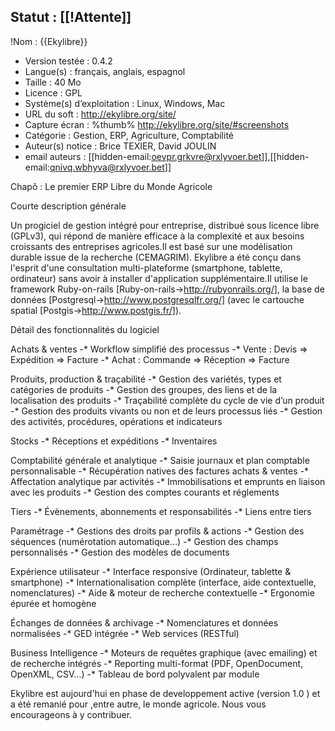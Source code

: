 Statut : [[!Attente]]
----
!Nom : {{Ekylibre}}
* Version testée : 0.4.2
* Langue(s) : français, anglais, espagnol
* Taille : 40 Mo
* Licence : GPL
* Système(s) d’exploitation : Linux, Windows, Mac
* URL du soft : http://ekylibre.org/site/
* Capture écran : %thumb% http://ekylibre.org/site/#screenshots
* Catégorie : Gestion, ERP, Agriculture, Comptabilité
* Auteur(s) notice : Brice TEXIER, David JOULIN
* email auteurs : [[hidden-email:oevpr.grkvre@rxlyvoer.bet]],[[hidden-email:qnivq.wbhyva@rxlyvoer.bet]]


Chapô : Le premier ERP Libre du Monde Agricole

Courte description générale

Un progiciel de gestion intégré pour entreprise, distribué sous licence libre (GPLv3), qui répond de manière efficace à la complexité et aux besoins croissants des entreprises agricoles.Il est basé sur une modélisation durable issue de la recherche (CEMAGRIM).
Ekylibre a été conçu dans l'esprit d'une consultation multi-plateforme (smartphone, tablette, ordinateur) sans avoir à installer d'application supplémentaire.Il utilise le framework Ruby-on-rails [Ruby-on-rails->http://rubyonrails.org/], la base de données [Postgresql->http://www.postgresqlfr.org/] (avec le cartouche spatial [Postgis->http://www.postgis.fr/]). 

Détail des fonctionnalités du logiciel

Achats & ventes
-* Workflow simplifié des processus
-* Vente : Devis &#8658; Expédition &#8658; Facture
-* Achat : Commande &#8658; Réception &#8658; Facture

Produits, production & traçabilité
-* Gestion des variétés, types et catégories de produits
-* Gestion des groupes, des liens et de la localisation des produits
-* Traçabilité complète du cycle de vie d’un produit
-* Gestion des produits vivants ou non et de leurs processus liés
-* Gestion des activités, procédures, opérations et indicateurs

Stocks
-* Réceptions et expéditions
-* Inventaires

Comptabilité générale et analytique
-* Saisie journaux et plan comptable personnalisable
-* Récupération natives des factures achats & ventes
-* Affectation analytique par activités
-* Immobilisations et emprunts en liaison avec les produits
-* Gestion des comptes courants et réglements

Tiers
-* Évènements, abonnements et responsabilités
-* Liens entre tiers

Paramétrage
-* Gestions des droits par profils & actions
-* Gestion des séquences (numérotation automatique…)
-* Gestion des champs personnalisés
-* Gestion des modèles de documents

Expérience utilisateur
-* Interface responsive (Ordinateur, tablette & smartphone)
-* Internationalisation complète (interface, aide contextuelle, nomenclatures)
-* Aide & moteur de recherche contextuelle
-* Ergonomie épurée et homogène

Échanges de données & archivage
-* Nomenclatures et données normalisées
-* GED intégrée
-* Web services (RESTful)

Business Intelligence
-* Moteurs de requêtes graphique (avec emailing) et de recherche intégrés 
-* Reporting multi-format (PDF, OpenDocument, OpenXML, CSV…) 
-* Tableau de bord polyvalent par module

Ekylibre est aujourd'hui en phase de developpement active (version 1.0 ) et a été remanié pour ,entre autre, le monde agricole. Nous vous encourageons à y contribuer.